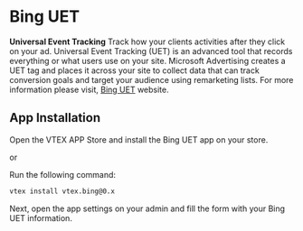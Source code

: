 # Bing UET

**Universal Event Tracking**
Track how your clients activities after they click on your ad. Universal Event Tracking (UET) is an advanced tool that records everything or what users use on your site. Microsoft Advertising creates a UET tag and places it across your site to collect data that can track conversion goals and target your audience using remarketing lists.
For more information please visit, [Bing UET](https://about.ads.microsoft.com/en-us/resources/training/universal-event-tracking) website.

## App Installation
Open the VTEX APP Store and install the Bing UET app on your store.

or

Run the following command:

```sh
vtex install vtex.bing@0.x
```

Next, open the app settings on your admin and fill the form with your Bing UET information.